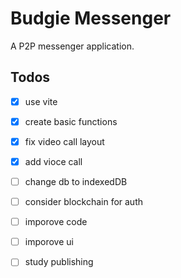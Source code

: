 # Budgie Messenger

A P2P messenger application.

## Todos

- [x] use vite
- [x] create basic functions
- [x] fix video call layout
- [x] add vioce call
- [ ] change db to indexedDB
- [ ] consider blockchain for auth
- [ ] imporove code
- [ ] imporove ui
- [ ] study publishing


